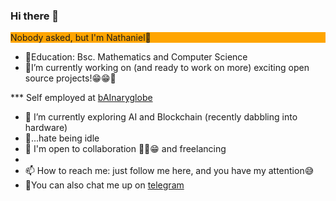 ### Hi there 👋
<!--
**nathfavour/nathfavour** is a ✨ _special_ ✨ repository because its `README.md` (this file) appears on your GitHub profile.

Here are some ideas to get you started:
-->
<p style="background-color:orange; align-content:center;">Nobody asked, but I'm Nathaniel</p>

- Education: Bsc. Mathematics and Computer Science
- 🔭I’m currently working on (and ready to work on more) exciting open source projects!😁😁🤪

*** Self employed at <a href="https://github.com/bAInaryglobe">bAInaryglobe</a>

- 🌱 I’m currently exploring AI and Blockchain (recently dabbling into hardware)
- ...hate being idle
- 👯 I'm open to collaboration ✌🏽😁 and freelancing
- 
- 📫 How to reach me: just follow me here, and you have my attention😅
- You can also chat me up on <a href="https://t.me/nathfavor">telegram</a>
  
